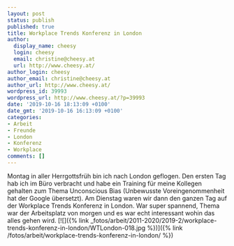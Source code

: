 ```yaml
---
layout: post
status: publish
published: true
title: Workplace Trends Konferenz in London
author:
  display_name: cheesy
  login: cheesy
  email: christine@cheesy.at
  url: http://www.cheesy.at/
author_login: cheesy
author_email: christine@cheesy.at
author_url: http://www.cheesy.at/
wordpress_id: 39993
wordpress_url: http://www.cheesy.at/?p=39993
date: '2019-10-16 18:13:09 +0100'
date_gmt: '2019-10-16 16:13:09 +0100'
categories:
- Arbeit
- Freunde
- London
- Konferenz
- Workplace
comments: []
---
```

Montag in aller Herrgottsfrüh bin ich nach London geflogen. Den ersten Tag hab ich im Büro verbracht und habe ein Training für meine Kollegen gehalten zum Thema Unconscious Bias (Unbewusste Voreingenommenheit hat der Google übersetzt).
Am Dienstag waren wir dann den ganzen Tag auf der Workplace Trends Konferenz in London. War super spannend, Thema war der Arbeitsplatz von morgen und es war echt interessant wohin das alles gehen wird.
[![]({% link _fotos/arbeit/2011-2020/2019-2/workplace-trends-konferenz-in-london/WTLondon-018.jpg %})]({% link /fotos/arbeit/workplace-trends-konferenz-in-london/ %})
